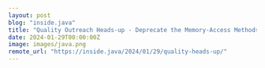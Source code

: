 ```yaml
---
layout: post
blog: "inside.java"
title: "Quality Outreach Heads-up - Deprecate the Memory-Access Methods in sun.misc.Unsafe for Removal in a Future Release"
date: 2024-01-29T00:00:00Z
image: images/java.png
remote_url: "https://inside.java/2024/01/29/quality-heads-up/"
---
```

